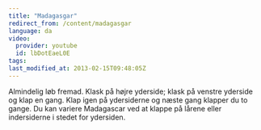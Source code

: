 ```yaml
---
title: "Madagasgar"
redirect_from: /content/madagasgar
language: da
video:
  provider: youtube
  id: lbDotEaeL0E
tags:
last_modified_at: 2013-02-15T09:48:05Z
---
```


Almindelig løb fremad. Klask på højre yderside; klask på venstre yderside
og klap en gang. Klap igen på ydersiderne og næste gang klapper du to gange. Du kan
variere Madagascar ved at klappe på lårene eller indersiderne i stedet for ydersiden.
